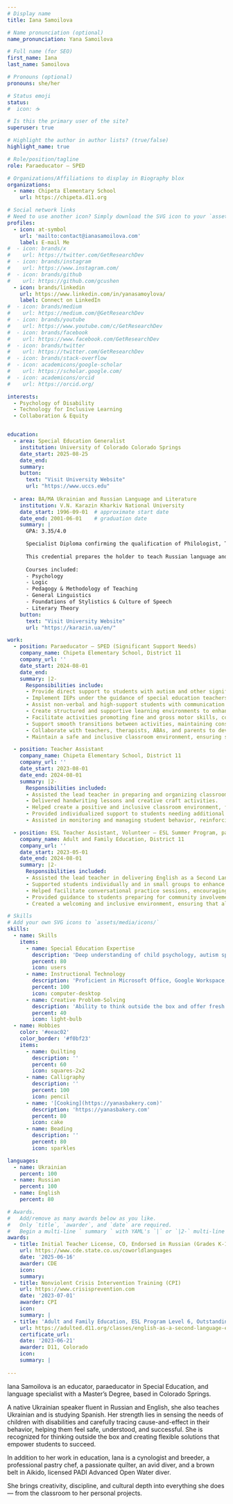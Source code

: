 ```yaml
---
# Display name
title: Iana Samoilova

# Name pronunciation (optional)
name_pronunciation: Yana Samoilova

# Full name (for SEO)
first_name: Iana
last_name: Samoilova

# Pronouns (optional)
pronouns: she/her

# Status emoji
status:
#  icon: ☕️

# Is this the primary user of the site?
superuser: true

# Highlight the author in author lists? (true/false)
highlight_name: true

# Role/position/tagline
role: Paraeducator – SPED

# Organizations/Affiliations to display in Biography blox
organizations:
  - name: Chipeta Elementary School
    url: https://chipeta.d11.org

# Social network links
# Need to use another icon? Simply download the SVG icon to your `assets/media/icons/` folder.
profiles:
  - icon: at-symbol
    url: 'mailto:contact@ianasamoilova.com'
    label: E-mail Me
#  - icon: brands/x
#    url: https://twitter.com/GetResearchDev
#  - icon: brands/instagram
#    url: https://www.instagram.com/
#  - icon: brands/github
#    url: https://github.com/gcushen
  - icon: brands/linkedin
    url: https://www.linkedin.com/in/yanasamoylova/
    label: Connect on LinkedIn
#  - icon: brands/medium
#    url: https://medium.com/@GetResearchDev
#  - icon: brands/youtube
#    url: https://www.youtube.com/c/GetResearchDev
#  - icon: brands/facebook
#    url: https://www.facebook.com/GetResearchDev
#  - icon: brands/twitter
#    url: https://twitter.com/GetResearchDev
#  - icon: brands/stack-overflow
#  - icon: academicons/google-scholar
#    url: https://scholar.google.com/
#  - icon: academicons/orcid
#    url: https://orcid.org/

interests:
  - Psychology of Disability
  - Technology for Inclusive Learning
  - Collaboration & Equity


education:
  - area: Special Education Generalist
    institution: University of Colorado Colorado Springs
    date_start: 2025-08-25
    date_end:
    summary:
    button:
      text: "Visit University Website"
      url: "https://www.uccs.edu"
      
  - area: BA/MA Ukrainian and Russian Language and Literature
    institution: V.N. Karazin Kharkiv National University
    date_start: 1996-09-01  # approximate start date
    date_end: 2001-06-01    # graduation date
    summary: |
      GPA: 3.35/4.0

      Specialist Diploma confirming the qualification of Philologist, Teacher of Russian Language and Literature.
      
      This credential prepares the holder to teach Russian language and literature in secondary school in the U.S.
      
      Courses included:
      - Psychology
      - Logic
      - Pedagogy & Methodology of Teaching
      - General Linguistics
      - Foundations of Stylistics & Culture of Speech
      - Literary Theory
    button:
      text: "Visit University Website"
      url: "https://karazin.ua/en/"

work:
  - position: Paraeducator – SPED (Significant Support Needs)
    company_name: Chipeta Elementary School, District 11
    company_url: ''
    date_start: 2024-08-01
    date_end:
    summary: |2-
      Responsibilities include:
      - Provide direct support to students with autism and other significant special needs, assisting with academic tasks, social skills, and daily routines.
      - Implement IEPs under the guidance of special education teachers and therapists.
      - Assist non-verbal and high-support students with communication strategies, sensory regulation, and behavioral interventions.
      - Create structured and supportive learning environments to enhance student engagement and success.
      - Facilitate activities promoting fine and gross motor skills, cognitive development, and social interaction.
      - Support smooth transitions between activities, maintaining consistency and adherence to schedules.
      - Collaborate with teachers, therapists, ABAs, and parents to develop and reinforce effective teaching strategies.
      - Maintain a safe and inclusive classroom environment, ensuring students’ emotional and physical well-being.

  - position: Teacher Assistant
    company_name: Chipeta Elementary School, District 11
    company_url: ''
    date_start: 2023-08-01
    date_end: 2024-08-01
    summary: |2-
      Responsibilities included:
      - Assisted the lead teacher in preparing and organizing classroom activities and materials to support lesson plans and instructional goals.
      - Delivered handwriting lessons and creative craft activities.
      - Helped create a positive and inclusive classroom environment, fostering social, emotional, and academic growth through interactive, age-appropriate activities.
      - Provided individualized support to students needing additional help, ensuring attention to unique learning needs and challenges.
      - Assisted in monitoring and managing student behavior, reinforcing classroom rules, and promoting positive behavior in a supportive manner.

  - position: ESL Teacher Assistant, Volunteer – ESL Summer Program, part-time
    company_name: Adult and Family Education, District 11
    company_url: ''
    date_start: 2023-05-01
    date_end: 2024-08-01
    summary: |2-
      Responsibilities included:
      - Assisted the lead teacher in delivering English as a Second Language lessons to adult learners, focusing on speaking and listening skills.
      - Supported students individually and in small groups to enhance their workplace communication skills and overall English proficiency.
      - Helped facilitate conversational practice sessions, encouraging students to build confidence in spoken English.
      - Provided guidance to students preparing for community involvement.
      - Created a welcoming and inclusive environment, ensuring that all students felt supported. 

# Skills
# Add your own SVG icons to `assets/media/icons/`
skills:
  - name: Skills
    items:
      - name: Special Education Expertise
        description: 'Deep understanding of child psychology, autism spectrum disorder, and attachment theory'
        percent: 80
        icon: users
      - name: Instructional Technology  
        description: 'Proficient in Microsoft Office, Google Workspace, iOS, cloud-based services, and assistive technology tools'
        percent: 100
        icon: computer-desktop
      - name: Creative Problem-Solving
        description: 'Ability to think outside the box and offer fresh perspectives to foster inclusion and student success'
        percent: 40
        icon: light-bulb
  - name: Hobbies
    color: '#eeac02'
    color_border: '#f0bf23'
    items:
      - name: Quilting
        description: ''
        percent: 60
        icon: squares-2x2
      - name: Calligraphy
        description: ''
        percent: 100
        icon: pencil
      - name: '[Cooking](https://yanasbakery.com)'
        description: 'https://yanasbakery.com'
        percent: 80
        icon: cake
      - name: Beading
        description: ''
        percent: 80
        icon: sparkles

languages:
  - name: Ukrainian
    percent: 100
  - name: Russian
    percent: 100 
  - name: English
    percent: 80

# Awards.
#   Add/remove as many awards below as you like.
#   Only `title`, `awarder`, and `date` are required.
#   Begin a multi-line ` summary ` with YAML's `|` or `|2-` multi-line prefix and indent 2 spaces below.
awards:
  - title: Initial Teacher License, CO, Endorsed in Russian (Grades K-12)
    url: https://www.cde.state.co.us/coworldlanguages
    date: '2025-06-16'
    awarder: CDE
    icon: 
    summary:  
  - title: Nonviolent Crisis Intervention Training (CPI)
    url: https://www.crisisprevention.com
    date: '2023-07-01'
    awarder: CPI
    icon:
    summary: |
  - title: 'Adult and Family Education, ESL Program Level 6, Outstanding Student'
    url: https://adulted.d11.org/classes/english-as-a-second-language-esl
    certificate_url:
    date: '2023-06-21'
    awarder: D11, Colorado
    icon:
    summary: |
      
---
```


Iana Samoilova is an educator, paraeducator in Special Education, and language specialist with a Master’s Degree, based in Colorado Springs.

A native Ukrainian speaker fluent in Russian and English, she also teaches Ukrainian and is studying Spanish.
Her strength lies in sensing the needs of children with disabilities and carefully tracing cause-and-effect in their behavior, helping them feel safe, understood, and successful. She is recognized for thinking outside the box and creating flexible solutions that empower students to succeed.

In addition to her work in education, Iana is a cynologist and breeder, a professional pastry chef, a passionate quilter, an avid diver, and a brown belt in Aikido, licensed PADI Advanced Open Water diver. 

She brings creativity, discipline, and cultural depth into everything she does — from the classroom to her personal projects.
